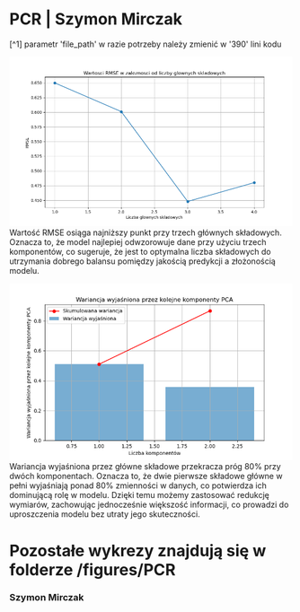 # PCR | Szymon Mirczak

[^1] parametr 'file_path' w razie potrzeby należy zmienić w '390' lini kodu

![RMSE plot](../figures/PCR/RMSE_plot.png)
Wartość RMSE osiąga najniższy punkt przy trzech głównych składowych. Oznacza to, że model najlepiej odwzorowuje dane przy użyciu trzech komponentów, co sugeruje, że jest to optymalna liczba składowych do utrzymania dobrego balansu pomiędzy jakością predykcji a złożonością modelu.

![pca varince](../figures//PCR/pca_variance.png)
Wariancja wyjaśniona przez główne składowe przekracza próg 80% przy dwóch komponentach. Oznacza to, że dwie pierwsze składowe główne w pełni wyjaśniają ponad 80% zmienności w danych, co potwierdza ich dominującą rolę w modelu. Dzięki temu możemy zastosować redukcję wymiarów, zachowując jednocześnie większość informacji, co prowadzi do uproszczenia modelu bez utraty jego skuteczności.

# Pozostałe wykrezy znajdują się w folderze /figures/PCR

### Szymon Mirczak
